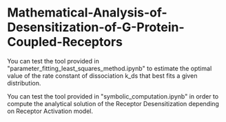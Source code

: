 # Mathematical-Analysis-of-Desensitization-of-G-Protein-Coupled-Receptors

You can test the tool provided in "parameter_fitting_least_squares_method.ipynb" to estimate the optimal value of the rate constant of dissociation k_ds that best fits a given distribution.

You can test the tool provided in "symbolic_computation.ipynb" in order to compute the analytical solution of the Receptor Desensitization depending on Receptor Activation model.
